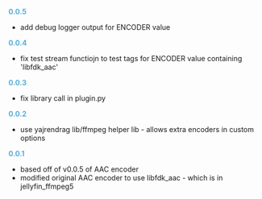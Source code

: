 
**<span style="color:#56adda">0.0.5</span>**
- add debug logger output for ENCODER value

**<span style="color:#56adda">0.0.4</span>**
- fix test stream functiojn to test tags for ENCODER value containing 'libfdk_aac'

**<span style="color:#56adda">0.0.3</span>**
- fix library call in plugin.py

**<span style="color:#56adda">0.0.2</span>**
- use yajrendrag lib/ffmpeg helper lib - allows extra encoders in custom options

**<span style="color:#56adda">0.0.1</span>**
- based off of v0.0.5 of AAC encoder
- modified original AAC encoder to use libfdk_aac - which is in jellyfin_ffmpeg5
